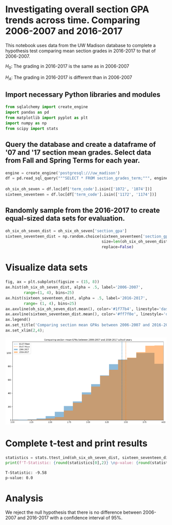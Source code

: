 
# Investigating overall section GPA trends across time. Comparing 2006-2007 and 2016-2017

This notebook uses data from the UW Madison database to complete a hypothesis test comparing mean section grades in 2016-2017 to that of 2006-2007.

$H_0$: The grading in 2016-2017 is the same as in 2006-2007

$H_A$: The grading in 2016-2017 is different than in 2006-2007

## Import necessary Python libraries and modules


```python
from sqlalchemy import create_engine
import pandas as pd
from matplotlib import pyplot as plt
import numpy as np
from scipy import stats
```

## Query the database and create a dataframe of '07 and '17 section mean grades. Select data from Fall and Spring Terms for each year.


```python
engine = create_engine('postgresql:///uw_madison')
df = pd.read_sql_query("""SELECT * FROM section_grades_term;""", engine)

oh_six_oh_seven = df.loc[df['term_code'].isin(['1072', '1074'])]
sixteen_seventeen = df.loc[df['term_code'].isin(['1172', '1174'])]
```

## Randomly sample from the 2016-2017 to create equal-sized data sets for evaluation.


```python
oh_six_oh_seven_dist = oh_six_oh_seven['section_gpa']
sixteen_seventeen_dist = np.random.choice(sixteen_seventeen['section_gpa'], 
                                          size=len(oh_six_oh_seven_dist),
                                          replace=False)

```

# Visualize data sets


```python
fig, ax = plt.subplots(figsize = (15, 8))
ax.hist(oh_six_oh_seven_dist, alpha = .5, label='2006-2007', 
        range=(1, 4), bins=25)
ax.hist(sixteen_seventeen_dist, alpha = .5, label='2016-2017', 
        range= (1, 4), bins=25)
ax.axvline(oh_six_oh_seven_dist.mean(), color='#1f77b4', linestyle='dashed', label='06-07 Mean')
ax.axvline(sixteen_seventeen_dist.mean(), color='#ff7f0e', linestyle='dashed', label='06-07 Mean')
ax.legend()
ax.set_title('Comparing section mean GPAs between 2006-2007 and 2016-2017 school years')
ax.set_xlim(2,4);
```


![png](grade_inflation_files/grade_inflation_9_0.png)


# Complete t-test and print results


```python
statistics = stats.ttest_ind(oh_six_oh_seven_dist, sixteen_seventeen_dist)
print(f'T-Statistic: {round(statistics[0],2)} \np-value: {round(statistics[1],2)}')
```

    T-Statistic: -9.58 
    p-value: 0.0


# Analysis

We reject the null hypothesis that there is no difference between 2006-2007 and 2016-2017 with a confidence interval of 95%.
